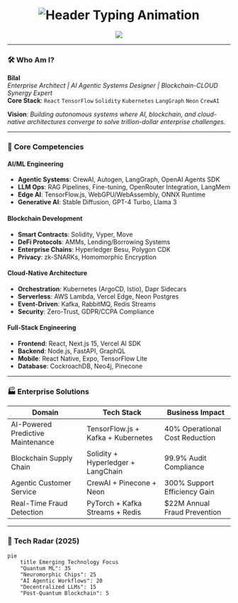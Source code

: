 <h1 align="center">
  <img src="https://readme-typing-svg.demolab.com?font=Space+Grotesk&weight=600&size=32&duration=4000&pause=1000&color=00C2FF&center=true&vCenter=true&width=700&lines=AI+%26+Blockchain+Architect;Enterprise+Systems+Scalability+Leader;Generative+Agentic+Workflows+Specialist" alt="Header Typing Animation" />
</h1>

<p align="center">
  <a href="https://www.linkedin.com/in/bilalkhalidshaikh" target="_blank">
    <img src="https://img.shields.io/badge/-Strategic%20Collaboration-%2300C2FF?style=for-the-badge&logo=linkedin&logoColor=white"/>
  </a>
</p>

---

### 🛠️ **Who Am I?**  
**Bilal**  
*Enterprise Architect | AI Agentic Systems Designer | Blockchain-CLOUD Synergy Expert*  
**Core Stack**: `React` `TensorFlow` `Solidity` `Kubernetes` `LangGraph` `Neon` `CrewAI`  

**Vision**: *Building autonomous systems where AI, blockchain, and cloud-native architectures converge to solve trillion-dollar enterprise challenges.*

---

### 🌟 **Core Competencies**  
#### **AI/ML Engineering**  
- **Agentic Systems**: CrewAI, Autogen, LangGraph, OpenAI Agents SDK  
- **LLM Ops**: RAG Pipelines, Fine-tuning, OpenRouter Integration, LangMem  
- **Edge AI**: TensorFlow.js, WebGPU/WebAssembly, ONNX Runtime  
- **Generative AI**: Stable Diffusion, GPT-4 Turbo, Llama 3  

#### **Blockchain Development**  
- **Smart Contracts**: Solidity, Vyper, Move  
- **DeFi Protocols**: AMMs, Lending/Borrowing Systems  
- **Enterprise Chains**: Hyperledger Besu, Polygon CDK  
- **Privacy**: zk-SNARKs, Homomorphic Encryption  

#### **Cloud-Native Architecture**  
- **Orchestration**: Kubernetes (ArgoCD, Istio), Dapr Sidecars  
- **Serverless**: AWS Lambda, Vercel Edge, Neon Postgres  
- **Event-Driven**: Kafka, RabbitMQ, Redis Streams  
- **Security**: Zero-Trust, GDPR/CCPA Compliance  

#### **Full-Stack Engineering**  
- **Frontend**: React, Next.js 15, Vercel AI SDK  
- **Backend**: Node.js, FastAPI, GraphQL  
- **Mobile**: React Native, Expo, TensorFlow Lite  
- **Database**: CockroachDB, Neo4j, Pinecone  

---

### 🏭 **Enterprise Solutions**  
| **Domain**                | **Tech Stack**                          | **Business Impact**                |
|---------------------------|-----------------------------------------|-------------------------------------|
| AI-Powered Predictive Maintenance | TensorFlow.js + Kafka + Kubernetes | 40% Operational Cost Reduction      |
| Blockchain Supply Chain   | Solidity + Hyperledger + LangChain      | 99.9% Audit Compliance              |
| Agentic Customer Service  | CrewAI + Pinecone + Neon                | 300% Support Efficiency Gain        |
| Real-Time Fraud Detection | PyTorch + Kafka Streams + Redis         | $22M Annual Fraud Prevention        |

---

### 🚀 **Tech Radar (2025)**  
```mermaid
pie
    title Emerging Technology Focus
    "Quantum ML": 35
    "Neuromorphic Chips": 25
    "AI Agentic Workflows": 20
    "Decentralized LLMs": 15
    "Post-Quantum Blockchain": 5
